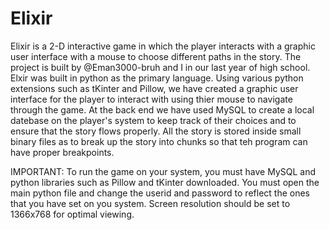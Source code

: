 # Elixir
Elixir is a 2-D interactive game in which the player interacts with a graphic user interface with a mouse to choose different paths in the story. The project is built by @Eman3000-bruh and I in our last year of high school.
Elxir was built in python as the primary language. Using various python extensions such as tKinter and Pillow, we have created a graphic user interface for the player to interact with using thier mouse to navigate through the game.
At the back end we have used MySQL to create a local datebase on the player's system to keep track of their choices and to ensure that the story flows properly.
All the story is stored inside small binary files as to break up the story into chunks so that teh program can have proper breakpoints.

IMPORTANT:
To run the game on your system, you must have MySQL and python libraries such as Pillow and tKinter downloaded. You must open the main python file and change the userid and password to reflect the ones that you have set on you system.
Screen resolution should be set to 1366x768 for optimal viewing.
